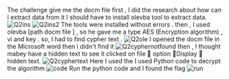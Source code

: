 The challenge give me the docm file first , I did the research about how can I extract data from it 
I should have to install  olevba tool to extract data.
![Q2ins](https://github.com/MohmmadOd/BAUctf/assets/170467994/e2a53502-03b3-4d4c-a3cc-37f99d9dd92c)
![Q2ins2](https://github.com/MohmmadOd/BAUctf/assets/170467994/3db91d8e-bd73-4aa5-83d8-893a5ce69bb9)
The tools were installed without errors . then  , I used olevba  [path docm file ] , so he gave me a type AES (Encryption algorithm) , vi and key . so, I  had to find cypher text .
![Q2ole](https://github.com/MohmmadOd/BAUctf/assets/170467994/21129d2e-3a66-48c3-8a41-23e3a807c03c)
I opened the docm file in the Microsoft word  then i didn't find it 
![Q2cyphernotfound](https://github.com/MohmmadOd/BAUctf/assets/170467994/516aee88-1cd8-4356-aa0c-153a15a05a01)
 then , I thought mabey have a hidden text to see it clicked on file  option Display  hidden text.
 ![Q2cyphertext](https://github.com/MohmmadOd/BAUctf/assets/170467994/c1a3016b-bf0e-40c3-aa4b-5d785907447b)
 Here I used the I used Python code to decrypt the algorithm
 ![code](https://github.com/MohmmadOd/BAUctf/assets/170467994/1ad67c5c-671f-4767-8da1-509a40eddee7)
Run the python code and I found the flag 
![run](https://github.com/MohmmadOd/BAUctf/assets/170467994/68d48061-44dc-4999-95bb-e575b47bc6e7)


